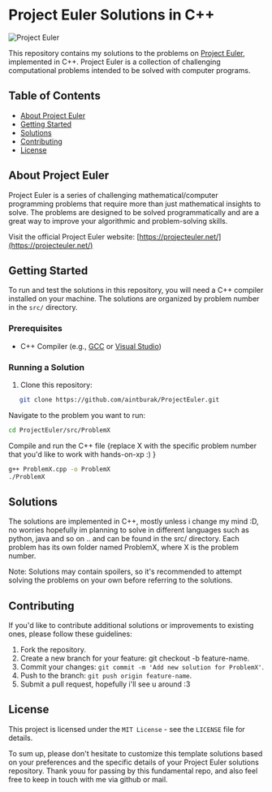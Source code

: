 # Project Euler Solutions in C++

![Project Euler](https://projecteuler.net/themes/logo_default.png)

This repository contains my solutions to the problems on [Project Euler](https://projecteuler.net/), implemented in C++. Project Euler is a collection of challenging computational problems intended to be solved with computer programs.

## Table of Contents

- [About Project Euler](#about-project-euler)
- [Getting Started](#getting-started)
- [Solutions](#solutions)
- [Contributing](#contributing)
- [License](#license)

## About Project Euler

Project Euler is a series of challenging mathematical/computer programming problems that require more than just mathematical insights to solve. The problems are designed to be solved programmatically and are a great way to improve your algorithmic and problem-solving skills.

Visit the official Project Euler website: [https://projecteuler.net/](https://projecteuler.net/)

## Getting Started

To run and test the solutions in this repository, you will need a C++ compiler installed on your machine. The solutions are organized by problem number in the `src/` directory.

### Prerequisites

- C++ Compiler (e.g., [GCC](https://gcc.gnu.org/) or [Visual Studio](https://visualstudio.microsoft.com/))

### Running a Solution

1. Clone this repository:

```bash
   git clone https://github.com/aintburak/ProjectEuler.git
```

Navigate to the problem you want to run:

```bash
cd ProjectEuler/src/ProblemX
```

Compile and run the C++ file {replace X with the specific problem number that you'd like to work with hands-on-xp :) }

```bash
g++ ProblemX.cpp -o ProblemX
./ProblemX
```

## Solutions
The solutions are implemented in C++, mostly unless i change my mind :D, no worries hopefully im planning to solve in different languages such as python, java and so on .. and can be found in the src/ directory. Each problem has its own folder named ProblemX, where X is the problem number.

Note: Solutions may contain spoilers, so it's recommended to attempt solving the problems on your own before referring to the solutions.

## Contributing
If you'd like to contribute additional solutions or improvements to existing ones, please follow these guidelines:

1. Fork the repository.
2. Create a new branch for your feature: git checkout -b feature-name.
3. Commit your changes: `git commit -m 'Add new solution for ProblemX'`.
4. Push to the branch: `git push origin feature-name`.
5. Submit a pull request, hopefully i'll see u around :3

## License
This project is licensed under the `MIT License` - see the `LICENSE` file for details.

To sum up, please don't hesitate to customize this template solutions based on your preferences and the specific details of your Project Euler solutions repository. Thank youu for passing by this fundamental repo, and also feel free to keep in touch with me via github or mail. 
